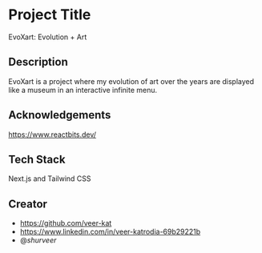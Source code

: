 
# Project Title

EvoXart: Evolution + Art
## Description

EvoXart is a project where my evolution of art over the years are displayed like a museum in an interactive infinite menu.
## Acknowledgements

https://www.reactbits.dev/


## Tech Stack

Next.js and Tailwind CSS
## Creator

- https://github.com/veer-kat
- https://www.linkedin.com/in/veer-katrodia-69b29221b
- @_shurveer_

